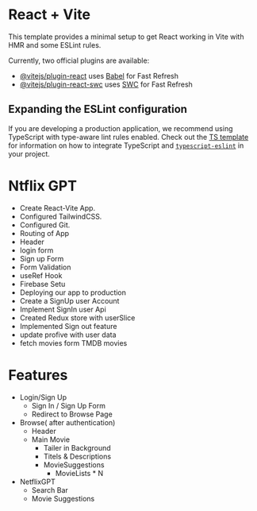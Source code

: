 # React + Vite

This template provides a minimal setup to get React working in Vite with HMR and some ESLint rules.

Currently, two official plugins are available:

- [@vitejs/plugin-react](https://github.com/vitejs/vite-plugin-react/blob/main/packages/plugin-react) uses [Babel](https://babeljs.io/) for Fast Refresh
- [@vitejs/plugin-react-swc](https://github.com/vitejs/vite-plugin-react/blob/main/packages/plugin-react-swc) uses [SWC](https://swc.rs/) for Fast Refresh

## Expanding the ESLint configuration

If you are developing a production application, we recommend using TypeScript with type-aware lint rules enabled. Check out the [TS template](https://github.com/vitejs/vite/tree/main/packages/create-vite/template-react-ts) for information on how to integrate TypeScript and [`typescript-eslint`](https://typescript-eslint.io) in your project.

# Ntflix GPT
- Create React-Vite App.
- Configured TailwindCSS.
- Configured Git.
- Routing of App
- Header
- login form
- Sign up Form
- Form Validation
- useRef Hook
- Firebase Setu
- Deploying our app to production
- Create a SignUp user Account
- Implement SignIn  user Api
- Created Redux store with userSlice
- Implemented Sign out feature
- update profive with user data
- fetch movies form TMDB movies

# Features
- Login/Sign Up
    - Sign In / Sign Up Form
    - Redirect to Browse Page
- Browse( after authentication)
    - Header
    - Main Movie
         - Tailer in Background
         - Titels & Descriptions
         - MovieSuggestions
              - MovieLists * N
- NetflixGPT
    - Search Bar
    - Movie Suggestions 